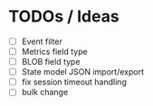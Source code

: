# TODOs / Ideas

- [ ] Event filter
- [ ] Metrics field type
- [ ] BLOB field type
- [ ] State model JSON import/export
- [ ] fix session timeout handling
- [ ] bulk change
